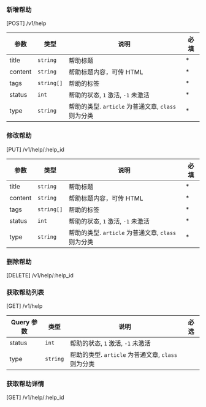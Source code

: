 ### 新增帮助

[POST] /v1/help

| 参数    | 类型       | 说明                                               | 必填 |
| ------- | ---------- | -------------------------------------------------- | ---- |
| title   | `string`   | 帮助标题                                           | \*   |
| content | `string`   | 帮助标题内容，可传 HTML                            | \*   |
| tags    | `string[]` | 帮助的标签                                         | \*   |
| status  | `int`      | 帮助的状态, `1` 激活, `-1` 未激活                  | \*   |
| type    | `string`   | 帮助的类型. `article` 为普通文章, `class` 则为分类 | \*   |

### 修改帮助

[PUT] /v1/help/:help_id

| 参数    | 类型       | 说明                                               | 必填 |
| ------- | ---------- | -------------------------------------------------- | ---- |
| title   | `string`   | 帮助标题                                           | \*   |
| content | `string`   | 帮助标题内容，可传 HTML                            | \*   |
| tags    | `string[]` | 帮助的标签                                         | \*   |
| status  | `int`      | 帮助的状态, `1` 激活, `-1` 未激活                  | \*   |
| type    | `string`   | 帮助的类型. `article` 为普通文章, `class` 则为分类 | \*   |

### 删除帮助

[DELETE] /v1/help/:help_id

### 获取帮助列表

[GET] /v1/help

| Query 参数 | 类型     | 说明                                               | 必选 |
| ---------- | -------- | -------------------------------------------------- | ---- |
| status     | `int`    | 帮助的状态, `1` 激活, `-1` 未激活                  |      |
| type       | `string` | 帮助的类型. `article` 为普通文章, `class` 则为分类 |      |

### 获取帮助详情

[GET] /v1/help/:help_id
